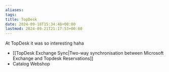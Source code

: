 ```yaml
---
aliases: 
tags: 
title: TopDesk
date: 2024-09-18T15:34:48+00:00
lastmod: 2024-09-21T21:17:53+00:00
---
```


At TopDesk it was so interesting haha
- [[TopDesk Exchange Sync|Two-way synchronisation between Microsoft Exchange and Topdesk Reservations]]
- Catalog Webshop